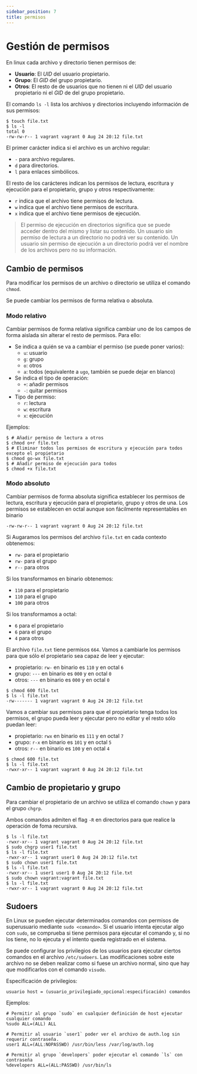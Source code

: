 ```yaml
---
sidebar_position: 7
title: permisos
---
```


# Gestión de permisos

En linux cada archivo y directorio tienen permisos de:

- **Usuario**: El _UID_ del usuario propietario.
- **Grupo**: El _GID_ del grupo propietario.
- **Otros**: El resto de de usuarios que no tienen ni el _UID_ del usuario propietario ni el _GID_ de del grupo propietario.

El comando `ls -l` lista los archivos y directorios incluyendo información de sus permisos:

```shell
$ touch file.txt
$ ls -l
total 0
-rw-rw-r-- 1 vagrant vagrant 0 Aug 24 20:12 file.txt
```

El primer carácter indica si el archivo es un archivo regular:

- `-` para archivo regulares.
- `d` para directorios.
- `l` para enlaces simbólicos.

El resto de los carácteres indican los permisos de lectura, escritura y ejecución para el propietario, grupo y otros respectivamente:

- `r` indica que el archivo tiene permisos de lectura.
- `w` indica que el archivo tiene permisos de escritura.
- `x` indica que el archivo tiene permisos de ejecución.

> El permiso de ejecución en directorios significa que se puede acceder dentro del mismo y listar su contenido. Un usuario sin permiso de lectura a un directorio no podrá ver su contenido. Un usuario sin permiso de ejecución a un directorio podrá ver el nombre de los archivos pero no su información.

## Cambio de permisos

Para modificar los permisos de un archivo o directorio se utiliza el comando `chmod`.

Se puede cambiar los permisos de forma relativa o absoluta.

### Modo relativo

Cambiar permisos de forma relativa significa cambiar uno de los campos de forma aislada sin alterar el resto de permisos. Para ello:

- Se indica a quién se va a cambiar el permiso (se puede poner varios):
  - `u`: usuario
  - `g`: grupo
  - `o`: otros
  - `a`: todos (equivalente a `ugo`, también se puede dejar en blanco)
- Se indica el tipo de operación:
  - `+`: añadir permisos
  - `-`: quitar permisos
- Tipo de permiso:
  - `r`: lectura
  - `w`: escritura
  - `x`: ejecución

Ejemplos:

```shell
$ # Añadir permiso de lectura a otros
$ chmod o+r file.txt
$ # Eliminar todos los permisos de escritura y ejecución para todos excepto el propietario
$ chmod go-wx file.txt
$ # Añadir permiso de ejecución para todos
$ chmod +x file.txt
```

### Modo absoluto

Cambiar permisos de forma absoluta significa establecer los permisos de lectura, escritura y ejecución para el propietario, grupo y otros de una. Los permisos se establecen en octal aunque son fácilmente representables en binario

```
-rw-rw-r-- 1 vagrant vagrant 0 Aug 24 20:12 file.txt
```

Si Augaramos los permisos del archivo `file.txt` en cada contexto obtenemos:

- `rw-` para el propietario
- `rw-` para el grupo
- `r--` para otros

Si los transformamos en binario obtenemos:

- `110` para el propietario
- `110` para el grupo
- `100` para otros

Si los transformamos a octal:

- `6` para el propietario
- `6` para el grupo
- `4` para otros

El archivo `file.txt` tiene permisos `664`. Vamos a cambiarle los permisos para que sólo el propietario sea capaz de leer y ejecutar:

- propietario: `rw-` en binario es `110` y en octal `6`
- grupo: `---` en binario es `000` y en octal `0`
- otros: `---` en binario es `000` y en octal `0`

```shell
$ chmod 600 file.txt
$ ls -l file.txt
-rw------- 1 vagrant vagrant 0 Aug 24 20:12 file.txt
```

Vamos a cambiar sus permisos para que el propietario tenga todos los permisos, el grupo pueda leer y ejecutar pero no editar y el resto sólo puedan leer:

- propietario: `rwx` en binario es `111` y en octal `7`
- grupo: `r-x` en binario es `101` y en octal `5`
- otros: `r--` en binario es `100` y en octal `4`

```shell
$ chmod 600 file.txt
$ ls -l file.txt
-rwxr-xr-- 1 vagrant vagrant 0 Aug 24 20:12 file.txt
```

## Cambio de propietario y grupo

Para cambiar el propietario de un archivo se utiliza el comando `chown` y para el grupo `chgrp`.

Ambos comandos admiten el flag `-R` en directorios para que realice la operación de foma recursiva.

```shell
$ ls -l file.txt
-rwxr-xr-- 1 vagrant vagrant 0 Aug 24 20:12 file.txt
$ sudo chgrp user1 file.txt
$ ls -l file.txt
-rwxr-xr-- 1 vagrant user1 0 Aug 24 20:12 file.txt
$ sudo chown user1 file.txt
$ ls -l file.txt
-rwxr-xr-- 1 user1 user1 0 Aug 24 20:12 file.txt
$ sudo chown vagrant:vagrant file.txt
$ ls -l file.txt
-rwxr-xr-- 1 vagrant vagrant 0 Aug 24 20:12 file.txt
```

## Sudoers

En Linux se pueden ejecutar determinados comandos con permisos de superusuario mediante `sudo <comando>`. Si el usuario intenta ejecutar algo con `sudo`, se comprueba si tiene permisos para ejecutar el comando y, si no los tiene, no lo ejecuta y el intento queda registrado en el sistema.

Se puede configurar los privilegios de los usuarios para ejecutar ciertos comandos en el archivo `/etc/sudoers`. Las modificaciones sobre este archivo no se deben realizar como si fuese un archivo normal, sino que hay que modificarlos con el comando `visudo`.

Especificación de privilegios:

```
usuario host = (usuario_privilegiado_opcional:especificación) comandos
```

Ejemplos:

```shell
# Permitir al grupo `sudo` en cualquier definición de host ejecutar cualquier comando
%sudo ALL=(ALL) ALL

# Permitir al usuario `user1` poder ver el archivo de auth.log sin requerir contraseña.
user1 ALL=(ALL:NOPASSWD) /usr/bin/less /var/log/auth.log

# Permitir al grupo `developers` poder ejecutar el comando `ls` con contraseña
%developers ALL=(ALL:PASSWD) /usr/bin/ls
```
